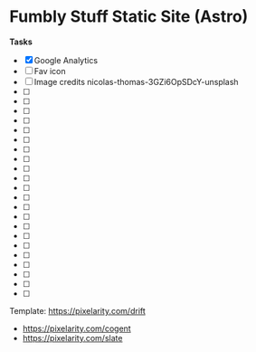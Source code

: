 # Fumbly Stuff Static Site (Astro)

**Tasks**

- [x] Google Analytics
- [ ] Fav icon
- [ ] Image credits nicolas-thomas-3GZi6OpSDcY-unsplash
- [ ] 
- [ ] 
- [ ] 
- [ ] 
- [ ] 
- [ ] 
- [ ] 
- [ ] 
- [ ] 
- [ ] 
- [ ] 
- [ ] 
- [ ] 
- [ ] 
- [ ] 
- [ ] 
- [ ] 
- [ ] 
- [ ] 
- [ ] 
- [ ] 
- [ ] 

Template: https://pixelarity.com/drift

* https://pixelarity.com/cogent
* https://pixelarity.com/slate
